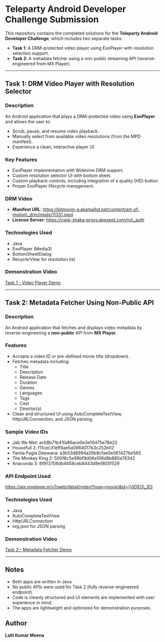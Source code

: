 # **Teleparty Android Developer Challenge Submission**

This repository contains the completed solutions for the **Teleparty Android Developer Challenge**, which includes two separate tasks:

* **Task 1**: A DRM-protected video player using ExoPlayer with resolution selection support.  
* **Task 2**: A metadata fetcher using a non-public streaming API (reverse-engineered from MX Player).

---

## **Task 1: DRM Video Player with Resolution Selector**

### **Description**

An Android application that plays a DRM-protected video using **ExoPlayer** and allows the user to:

* Scrub, pause, and resume video playback.  
* Manually select from available video resolutions (from the MPD manifest).  
* Experience a clean, interactive player UI.

### **Key Features**

* ExoPlayer implementation with Widevine DRM support.  
* Custom resolution selector UI with bottom sheet.  
* Custom playback controls, including integration of a quality (HD) button.  
* Proper ExoPlayer lifecycle management.

### **DRM Video**

* **Manifest URL**: https://bitmovin-a.akamaihd.net/content/art-of-motion\_drm/mpds/11331.mpd  
* **License Server**: https://cwip-shaka-proxy.appspot.com/no\_auth

### **Technologies Used**

* Java  
* ExoPlayer (Media3)  
* BottomSheetDialog  
* RecyclerView for resolution list

### **Demonstration Video**

[Task 1 \- Video Player Demo](https://drive.google.com/file/d/1eVABb4KscEfUkCtLLCxiibmmXZAPrS73/view?usp=sharing)

---

## **Task 2: Metadata Fetcher Using Non-Public API**

### **Description**

An Android application that fetches and displays video metadata by reverse-engineering a **non-public** API from **MX Player**.

### **Features**

* Accepts a video ID or pre-defined movie title (dropdown).  
* Fetches metadata including:  
  * Title  
  * Description  
  * Release Date  
  * Duration  
  * Genres  
  * Languages  
  * Tags  
  * Cast  
  * Director(s)  
* Clean and structured UI using AutoCompleteTextView, HttpURLConnection, and JSON parsing.

### **Sample Video IDs**

* Jab We Met: acb8b71b41fa86ace0e3e10d75e78e22  
* Housefull 2: f11cec31eff8ae5a0984017b3c252e02  
* Yamla Pagla Deewana: a3b53d8994a29b8cfae0e061427be565  
* The Monkey King 2: 500f8c5e98bf9d06e109d8b880a76342  
* Anaconda 3: 6f913706db4658ceb8443d9ef805f529

### **API Endpoint Used**

https://api.mxplayer.in/v1/web/detail/video?type=movie\&id={VIDEO\_ID}

### **Technologies Used**

* Java  
* AutoCompleteTextView  
* HttpURLConnection  
* org.json for JSON parsing

### **Demonstration Video**

[Task 2 \- Metadata Fetcher Demo](https://drive.google.com/file/d/1x58y8ycGnpkXz9g0A5w3cV9i49XpG3_H/view?usp=sharing)

---

## **Notes**

* Both apps are written in Java.  
* No public APIs were used for Task 2 (fully reverse-engineered endpoint).  
* Code is cleanly structured and UI elements are implemented with user experience in mind.  
* The apps are lightweight and optimized for demonstration purposes.

## **Author**

**Lalit Kumar Meena**
